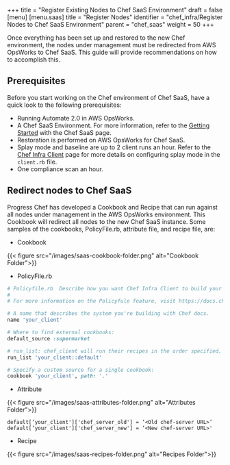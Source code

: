 +++
title = "Register Existing Nodes to Chef SaaS Environment"
draft = false
[menu]
  [menu.saas]
    title = "Register Nodes"
    identifier = "chef_infra/Register Nodes to Chef SaaS Environment"
    parent = "chef_saas"
    weight = 50
+++

Once everything has been set up and restored to the new Chef environment, the nodes under management must be redirected from AWS OpsWorks to Chef SaaS. This guide will provide recommendations on how to accomplish this.

## Prerequisites

Before you start working on the Chef environment of Chef SaaS, have a quick look to the following prerequisites:

* Running Automate 2.0 in AWS OpsWorks.
* A Chef SaaS Environment. For more information, refer to the [Getting Started](/get_started/) with the Chef SaaS page.
* Restoration is performed on AWS OpsWorks for Chef SaaS.
* Splay mode and baseline are up to 2 client runs an hour. Refer to the [Chef Infra Client](https://docs.chef.io/ctl_chef_client/) page for more details on configuring splay mode in the `client.rb` file.
* One compliance scan an hour.

## Redirect nodes to Chef SaaS

Progress Chef has developed a Cookbook and Recipe that can run against all nodes under management in the AWS OpsWorks environment. This Cookbook will redirect all nodes to the new Chef SaaS instance. Some samples of the cookbooks, PolicyFile.rb, attribute file, and recipe file, are:

* Cookbook

{{< figure src="/images/saas-cookbook-folder.png" alt="Cookbook Folder">}}

* PolicyFile.rb

```ruby
# Policyfile.rb  Describe how you want Chef Infra Client to build your system.
#
# For more information on the Policyfule feature, visit https://docs.chef.io/policyfile

# A name that describes the system you're building with Chef docs.
name 'your_client'

# Where to find external cookbooks:
default_source :supermarket

# run_list: chef_client will run their recipes in the order specified.
run_list 'your_client::default'

# Specify a custom source for a single cookbook:
cookbook 'your_client', path: '.'
```

* Attribute

{{< figure src="/images/saas-attributes-folder.png" alt="Attributes Folder">}}

`default[‘your_client']['chef_server_old'] = ‘<Old chef-server URL>’`
`default[‘your_client']['chef_server_new'] = ‘<New chef-server URL>'`

* Recipe

{{< figure src="/images/saas-recipes-folder.png" alt="Recipes Folder">}}
